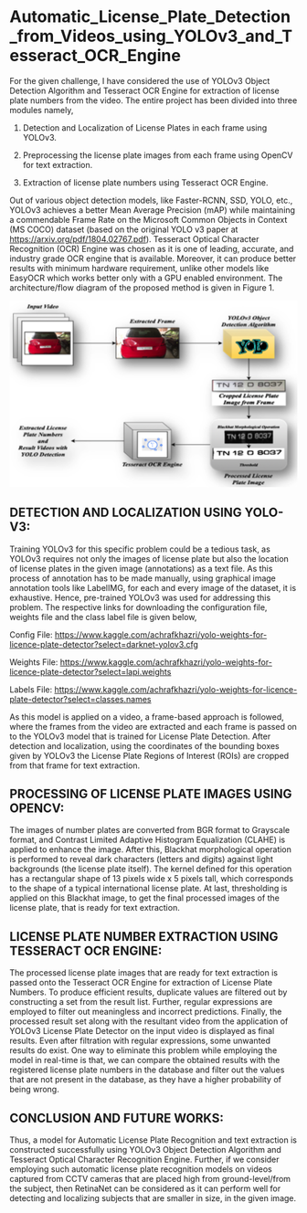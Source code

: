 # Automatic_License_Plate_Detection_from_Videos_using_YOLOv3_and_Tesseract_OCR_Engine

For the given challenge, I have considered the use of YOLOv3 Object Detection Algorithm and Tesseract OCR Engine for extraction of license plate numbers from the video. The entire project has been divided into three modules namely, 
 
1) Detection and Localization of License Plates in each frame using YOLOv3. 

2) Preprocessing the license plate images from each frame using OpenCV for text extraction. 

3) Extraction of license plate numbers using Tesseract OCR Engine. 
 
Out of various object detection models, like Faster-RCNN, SSD, YOLO, etc., YOLOv3 achieves a better Mean Average Precision (mAP) while maintaining a commendable Frame Rate on the Microsoft Common Objects in Context (MS COCO) dataset (based on the original YOLO v3 paper at https://arxiv.org/pdf/1804.02767.pdf). Tesseract Optical Character Recognition (OCR) Engine was chosen as it is one of leading, accurate, and industry grade OCR engine that is available. Moreover, it can produce better results with minimum hardware requirement, unlike other models like EasyOCR which works better only with a GPU enabled environment. The architecture/flow diagram of the proposed method is given in Figure 1.  

![alt text](https://github.com/Vigneshbaalaji/Automatic_License_Plate_Detection_from_Videos_using_YOLOv3_and_Tesseract_OCR_Engine/blob/09aa26dd58eaf56f21a3f2af02379be6c0a926f1/Architecture:Flow%20Diagram.png?raw=true)
 
## DETECTION AND LOCALIZATION USING YOLO-V3: 
 
Training YOLOv3 for this specific problem could be a tedious task, as YOLOv3 requires not only the images of license plate but also the location of license plates in the given image (annotations) as a text file. As this process of annotation has to be made manually, using graphical image annotation tools like LabelIMG, for each and every image of the dataset, it is exhaustive. Hence, pre-trained YOLOv3 was used for addressing this problem. The respective links for downloading the configuration file, weights file and the class label file is given below, 
 
Config File: https://www.kaggle.com/achrafkhazri/yolo-weights-for-licence-plate-detector?select=darknet-yolov3.cfg

Weights File: https://www.kaggle.com/achrafkhazri/yolo-weights-for-licence-plate-detector?select=lapi.weights 

Labels File: https://www.kaggle.com/achrafkhazri/yolo-weights-for-licence-plate-detector?select=classes.names 
 
As this model is applied on a video, a frame-based approach is followed, where the frames from the video are extracted and each frame is passed on to the YOLOv3 model that is trained for License Plate Detection. After detection and localization, using the coordinates of the bounding boxes given by YOLOv3 the License Plate Regions of Interest (ROIs) are cropped from that frame for text extraction. 
 
## PROCESSING OF LICENSE PLATE IMAGES USING OPENCV: 
 
The images of number plates are converted from BGR format to Grayscale format, and Contrast Limited Adaptive Histogram Equalization (CLAHE) is applied to enhance the image. After this, Blackhat morphological operation is performed to reveal dark characters (letters and digits) against light backgrounds (the license plate itself). The kernel defined for this operation has a rectangular shape of 13 pixels wide x 5 pixels tall, which corresponds to the shape of a typical international license plate. At last, thresholding is applied on this Blackhat image, to get the final processed images of the license plate, that is ready for text extraction. 
 
## LICENSE PLATE NUMBER EXTRACTION USING TESSERACT OCR ENGINE: 
 
The processed license plate images that are ready for text extraction is passed onto the Tesseract OCR Engine for extraction of License Plate Numbers. To produce efficient results, duplicate values are filtered out by constructing a set from the result list. Further, regular expressions are employed to filter out meaningless and incorrect predictions. Finally, the processed result set along with the resultant video from the application of YOLOv3 License Plate Detector on the input video is displayed as final results. Even after filtration with regular expressions, some unwanted results do exist. One way to eliminate this problem while employing the model in real-time is that, we can compare the obtained results with the registered license plate numbers in the database and filter out the values that are not present in the database, as they have a higher probability of being wrong. 
 
## CONCLUSION AND FUTURE WORKS: 
 
Thus, a model for Automatic License Plate Recognition and text extraction is constructed successfully using YOLOv3 Object Detection Algorithm and Tesseract Optical Character Recognition Engine. Further, if we consider employing such automatic license plate recognition models on videos captured from CCTV cameras that are placed high from ground-level/from the subject, then RetinaNet can be considered as it can perform well for detecting and localizing subjects that are smaller in size, in the given image. 
